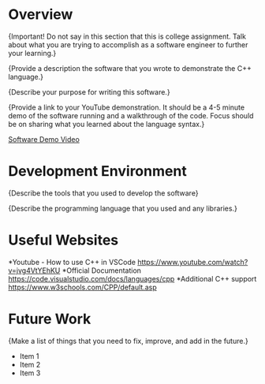 # Overview

{Important!  Do not say in this section that this is college assignment.  Talk about what you are trying to accomplish as a software engineer to further your learning.}

{Provide a description the software that you wrote to demonstrate the C++ language.}

{Describe your purpose for writing this software.}

{Provide a link to your YouTube demonstration.  It should be a 4-5 minute demo of the software running and a walkthrough of the code.  Focus should be on sharing what you learned about the language syntax.}

[Software Demo Video](http://youtube.link.goes.here)

# Development Environment

{Describe the tools that you used to develop the software}

{Describe the programming language that you used and any libraries.}

# Useful Websites

 *Youtube - How to use C++ in VSCode https://www.youtube.com/watch?v=jvg4VtYEhKU
 *Official Documentation https://code.visualstudio.com/docs/languages/cpp 
 *Additional C++ support https://www.w3schools.com/CPP/default.asp

# Future Work

{Make a list of things that you need to fix, improve, and add in the future.}
* Item 1
* Item 2
* Item 3
